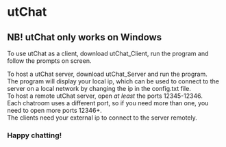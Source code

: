 # utChat
## NB! utChat only works on Windows

To use utChat as a client, download utChat_Client, run the program and follow the prompts on screen.

To host a utChat server, download utChat_Server and run the program.  
The program will display your local ip, which can be used to connect to the server on a local network by changing the ip in the config.txt file.  
To host a remote utChat server, open *at least* the ports 12345-12346.  
Each chatroom uses a different port, so if you need more than one, you need to open more ports 12346+.  
The clients need your external ip to connect to the server remotely.  

### Happy chatting!

